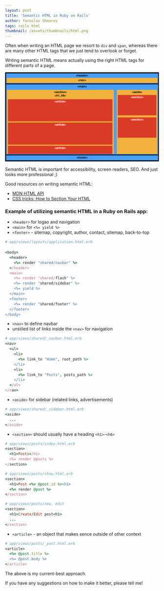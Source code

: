 ```yaml
---
layout: post
title: 'Semantic HTML in Ruby on Rails'
author: Yaroslav Shmarov
tags: rails html
thumbnail: /assets/thumbnails/html.png
---
```


Often when writing an HTML page we resort to `div` and `span`, whereas there are many other HTML tags that we just tend to overlook or forget.

Writing semantic HTML means actually using the right HTML tags for different parts of a page.

![semantic-html](/assets/images/semantic-html.png)

Semantic HTML is important for accessibility, screen readers, SEO. And just looks more professional ;)

Good resources on writing semantic HTML:
* [MDN HTML API](https://developer.mozilla.org/en-US/docs/Web/HTML/Element)
* [CSS tricks:  How to Section Your HTML](https://css-tricks.com/how-to-section-your-html/)

### Example of utilizing semantic HTML in a Ruby on Rails app:

* `<header>` for logao and navigation
* `<main>` for `<%= yield %>`
* `<footer>` - sitemap, copyright, author, contact, sitemap, back-to-top

```ruby
# app/views/layouts/application.html.erb

<body>
  <header>
    <%= render "shared/navbar" %>
  </header>
  <main>
    <%= render "shared/flash" %>
    <%= render "shared/sidebar" %>
    <%= yield %>
  </main>
  <footer>
    <%= render "shared/footer" %>
  </footer>
</body>
```

* `<nav>` to define navbar
* unstiled list of links inside the `<nav>` for navigation

```ruby
# app/views/shared/_navbar.html.erb
<nav>
  <ul>
    <li>
      <%= link_to "Home", root_path %>
    </li>
    <li>
      <%= link_to "Posts", posts_path %>
    </li>
  </ul>
</nav>
```

* `<aside>` for sidebar (related links, advertisements)

```ruby
# app/views/shared/_sidebar.html.erb
<aside>
  ...
</aside>
```

* `<section>` should usually have a heading `<h1>`-`<h6>`

```ruby
# app/views/posts/index.html.erb
<section>
  <h1>Posts</h1>
  <%= render @posts %>
</section>
```

```ruby
# app/views/posts/show.html.erb
<section>
  <h1>Post <%= @post.id %><h1>
  <%= render @post %>
</section>
```

```ruby
# app/views/posts/new, edit
<section>
  <h1>Create/Edit post<h1>
  ...
</section>
```

* `<article>` - an object that makes sence outside of other context

```ruby
# app/views/posts/_post.html.erb
<article>
  <%= @post.title %>
  <%= @post.body %>
</article>
```

The above is my current-best approach.

If you have any suggestions on how to make it better, please tell me!
